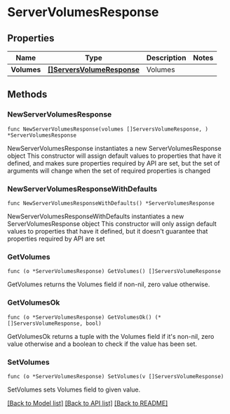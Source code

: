 # ServerVolumesResponse

## Properties

Name | Type | Description | Notes
------------ | ------------- | ------------- | -------------
**Volumes** | [**[]ServersVolumeResponse**](ServersVolumeResponse.md) | Volumes | 

## Methods

### NewServerVolumesResponse

`func NewServerVolumesResponse(volumes []ServersVolumeResponse, ) *ServerVolumesResponse`

NewServerVolumesResponse instantiates a new ServerVolumesResponse object
This constructor will assign default values to properties that have it defined,
and makes sure properties required by API are set, but the set of arguments
will change when the set of required properties is changed

### NewServerVolumesResponseWithDefaults

`func NewServerVolumesResponseWithDefaults() *ServerVolumesResponse`

NewServerVolumesResponseWithDefaults instantiates a new ServerVolumesResponse object
This constructor will only assign default values to properties that have it defined,
but it doesn't guarantee that properties required by API are set

### GetVolumes

`func (o *ServerVolumesResponse) GetVolumes() []ServersVolumeResponse`

GetVolumes returns the Volumes field if non-nil, zero value otherwise.

### GetVolumesOk

`func (o *ServerVolumesResponse) GetVolumesOk() (*[]ServersVolumeResponse, bool)`

GetVolumesOk returns a tuple with the Volumes field if it's non-nil, zero value otherwise
and a boolean to check if the value has been set.

### SetVolumes

`func (o *ServerVolumesResponse) SetVolumes(v []ServersVolumeResponse)`

SetVolumes sets Volumes field to given value.



[[Back to Model list]](../README.md#documentation-for-models) [[Back to API list]](../README.md#documentation-for-api-endpoints) [[Back to README]](../README.md)


